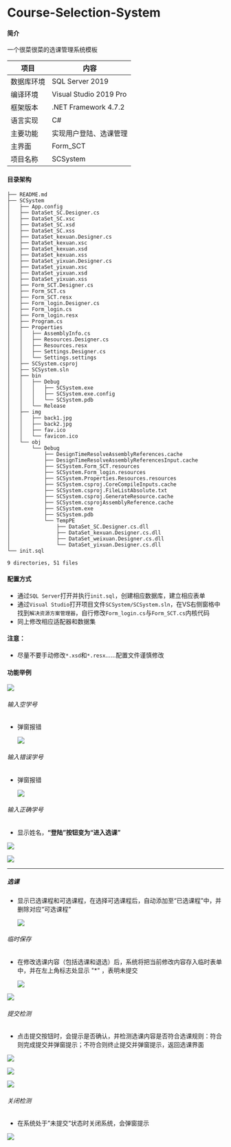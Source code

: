 # Course-Selection-System

#### 简介

一个很菜很菜的选课管理系统模板

| 项目       | 内容                   |
| ---------- | ---------------------- |
| 数据库环境 | SQL Server 2019        |
| 编译环境   | Visual Studio 2019 Pro |
| 框架版本   | .NET  Framework 4.7.2  |
| 语言实现   | C#                     |
| 主要功能   | 实现用户登陆、选课管理 |
| 主界面     | Form_SCT               |
| 项目名称   | SCSystem               |



#### 目录架构

```
├── README.md
├── SCSystem
│   ├── App.config
│   ├── DataSet_SC.Designer.cs
│   ├── DataSet_SC.xsc
│   ├── DataSet_SC.xsd
│   ├── DataSet_SC.xss
│   ├── DataSet_kexuan.Designer.cs
│   ├── DataSet_kexuan.xsc
│   ├── DataSet_kexuan.xsd
│   ├── DataSet_kexuan.xss
│   ├── DataSet_yixuan.Designer.cs
│   ├── DataSet_yixuan.xsc
│   ├── DataSet_yixuan.xsd
│   ├── DataSet_yixuan.xss
│   ├── Form_SCT.Designer.cs
│   ├── Form_SCT.cs
│   ├── Form_SCT.resx
│   ├── Form_login.Designer.cs
│   ├── Form_login.cs
│   ├── Form_login.resx
│   ├── Program.cs
│   ├── Properties
│   │   ├── AssemblyInfo.cs
│   │   ├── Resources.Designer.cs
│   │   ├── Resources.resx
│   │   ├── Settings.Designer.cs
│   │   └── Settings.settings
│   ├── SCSystem.csproj
│   ├── SCSystem.sln
│   ├── bin
│   │   ├── Debug
│   │   │   ├── SCSystem.exe
│   │   │   ├── SCSystem.exe.config
│   │   │   └── SCSystem.pdb
│   │   └── Release
│   ├── img
│   │   ├── back1.jpg
│   │   ├── back2.jpg
│   │   ├── fav.ico
│   │   └── favicon.ico
│   └── obj
│       └── Debug
│           ├── DesignTimeResolveAssemblyReferences.cache
│           ├── DesignTimeResolveAssemblyReferencesInput.cache
│           ├── SCSystem.Form_SCT.resources
│           ├── SCSystem.Form_login.resources
│           ├── SCSystem.Properties.Resources.resources
│           ├── SCSystem.csproj.CoreCompileInputs.cache
│           ├── SCSystem.csproj.FileListAbsolute.txt
│           ├── SCSystem.csproj.GenerateResource.cache
│           ├── SCSystem.csprojAssemblyReference.cache
│           ├── SCSystem.exe
│           ├── SCSystem.pdb
│           └── TempPE
│               ├── DataSet_SC.Designer.cs.dll
│               ├── DataSet_kexuan.Designer.cs.dll
│               ├── DataSet_weixuan.Designer.cs.dll
│               └── DataSet_yixuan.Designer.cs.dll
└── init.sql

9 directories, 51 files
```



#### 配置方式

* 通过`SQL Server`打开并执行`init.sql`，创建相应数据库，建立相应表单
* 通过`Visual Studio`打开项目文件`SCSystem/SCSystem.sln`，在VS右侧窗格中找到`解决资源方案管理器`，自行修改`Form_login.cs`与`Form_SCT.cs`内核代码
* 同上修改相应适配器和数据集



#### 注意：

* 尽量不要手动修改`*.xsd`和`*.resx`......配置文件谨慎修改



#### 功能举例

![](./Image/4.1.jpg)

######  输入空学号

* 弹窗报错

  ![](./Image/4.1.1.jpg)



###### 输入错误学号

* 弹窗报错

  ![](./Image/4.1.2.jpg)



###### 输入正确学号

* 显示姓名，**“登陆”**按钮变为**“进入选课”**

![](./Image/4.1.3.1.jpg)





![](./Image/4.1.3.2.jpg)



---

##### 选课

* 显示已选课程和可选课程，在选择可选课程后，自动添加至“已选课程”中，并删除对应“可选课程”

  ![](./Image/4.2.jpg)



###### 临时保存

* 在修改选课内容（包括选课和退选）后，系统将把当前修改内容存入临时表单中，并在左上角标志处显示 "*" ，表明未提交

  ![](./Image/4.2.1.1.jpg)

![](./Image/4.2.1.2.jpg)

###### 提交检测

* 点击提交按钮时，会提示是否确认，并检测选课内容是否符合选课规则：符合则完成提交并弹窗提示；不符合则终止提交并弹窗提示，返回选课界面

![](./Image/4.2.2.1.jpg)



![](./Image/4.2.2.2.jpg)

![](./Image/4.2.2.3.jpg)



###### 关闭检测

* 在系统处于”未提交“状态时关闭系统，会弹窗提示

![](./Image/4.2.3.jpg)

